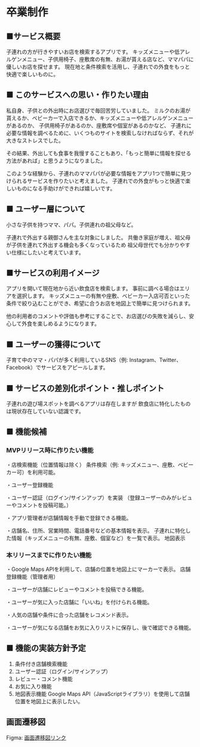 # 卒業制作

## ■サービス概要
子連れの方が行きやすいお店を検索するアプリです。
キッズメニューや低アレルゲンメニュー、子供用椅子、座敷席の有無、お湯が貰える店など、ママパパに優しいお店を探せます。
現在地と条件検索を活用し、子連れでの外食をもっと快適で楽しいものに。

## ■ このサービスへの思い・作りたい理由
私自身、子供との外出時にお店選びで毎回苦労していました。
ミルクのお湯が貰えるか、ベビーカーで入店できるか、キッズメニューや低アレルゲンメニューがあるのか、
子供用椅子があるのか、座敷席や個室があるのかなど、
子連れに必要な情報を調べるために、いくつものサイトを検索しなければならず、それが大きなストレスでした。

その結果、外出しても食事を我慢することもあり、「もっと簡単に情報を探せる方法があれば」と思うようになりました。

このような経験から、子連れのママパパが必要な情報をアプリ1つで簡単に見つけられるサービスを作りたいと考えました。
子連れでの外食がもっと快適で楽しいものになる手助けができれば嬉しいです。

## ■ ユーザー層について
小さな子供を持つママ、パパ。子供連れの祖父母など。

子連れで外出する親御さんを主な対象にしました。
共働き家庭が増え、祖父母が子供を連れて外出する機会も多くなっているため
祖父母世代でも分かりやすい仕様にしたいと考えています。

## ■サービスの利用イメージ
アプリを開いて現在地から近い飲食店を検索します。
事前に調べる場合はエリアを選択します。
キッズメニューの有無や座敷、ベビーカー入店可否といった条件で絞り込むことができ、希望に合うお店を地図上で簡単に見つけられます。

他の利用者のコメントや評価も参考にすることで、お店選びの失敗を減らし、安心して外食を楽しめるようになります。

## ■ ユーザーの獲得について
子育て中のママ・パパが多く利用しているSNS（例: Instagram、Twitter、Facebook）でサービスをアピールします。

## ■ サービスの差別化ポイント・推しポイント
子連れの遊び場スポットを調べるアプリは存在しますが
飲食店に特化したものは現状存在していない認識です。

## ■ 機能候補
### MVPリリース時に作りたい機能
・店検索機能（位置情報は除く）
条件検索（例: キッズメニュー、座敷、ベビーカー可）を利用可能。

・ユーザー登録機能

・ユーザー認証（ログイン/サインアップ）を実装
（登録ユーザーのみがレビューやコメントを投稿可能。）

・アプリ管理者が店舗情報を手動で登録できる機能。

・店舗名、住所、営業時間、電話番号などの基本情報を表示。
子連れに特化した情報（キッズメニューの有無、座敷、個室など）を一覧で表示。
地図表示



### 本リリースまでに作りたい機能

・Google Maps APIを利用して、店舗の位置を地図上にマーカーで表示。
店舗登録機能（管理者用）

・ユーザーが店舗にレビューやコメントを投稿できる機能。

・ユーザーが気に入った店舗に「いいね」を付けられる機能。

・人気の店舗や条件に合った店舗をレコメンド表示。

・ユーザーが気になる店舗をお気に入りリストに保存し、後で確認できる機能。


## ■ 機能の実装方針予定
1. 条件付き店舗検索機能
2. ユーザー認証（ログイン/サインアップ）
3. レビュー・コメント機能
4. お気に入り機能
5. 地図表示機能
   Google Maps API（JavaScriptライブラリ）を使用して店舗位置を地図上に表示したい。


## 画面遷移図
Figma: [画面遷移図リンク](https://www.figma.com/design/BQKAu3ctg5KNssGfc54kTR/%E5%8D%92%E5%88%B6?node-id=3311-2&p=f&t=BTMZn1Yn6wJs7Ixf-0)
